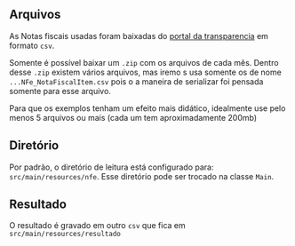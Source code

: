 ## Arquivos
As Notas fiscais usadas foram baixadas do [portal da transparencia](//https://www.portaltransparencia.gov.br/download-de-dados/notas-fiscais)
em formato `csv`.

Somente é possível baixar um `.zip` com os arquivos de cada mês. Dentro desse `.zip` existem vários arquivos, mas iremo
s usa somente os de nome `...NFe_NotaFiscalItem.csv` pois o a maneira de serializar foi pensada somente para esse arquivo.

Para que os exemplos tenham um efeito mais didático, idealmente use pelo menos 5 arquivos ou mais (cada um tem aproximadamente 200mb)

## Diretório

Por padrão, o diretório de leitura está configurado para: `src/main/resources/nfe`. Esse diretório pode ser trocado na 
classe `Main`.

## Resultado
O resultado é gravado em outro `csv` que fica em `src/main/resources/resultado`
